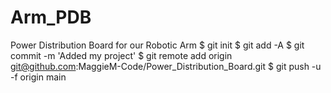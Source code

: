 # Arm_PDB
Power Distribution Board for our Robotic Arm
$ git init
$ git add -A
$ git commit -m 'Added my project'
$ git remote add origin git@github.com:MaggieM-Code/Power_Distribution_Board.git
$ git push -u -f origin main
